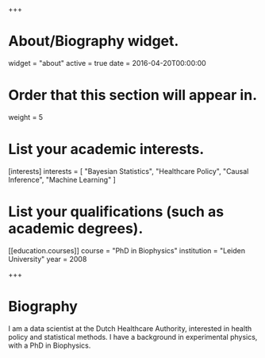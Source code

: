 +++
# About/Biography widget.
widget = "about"
active = true
date = 2016-04-20T00:00:00

# Order that this section will appear in.
weight = 5

# List your academic interests.
[interests]
  interests = [
    "Bayesian Statistics",
    "Healthcare Policy",
    "Causal Inference",
"Machine Learning"
  ]

# List your qualifications (such as academic degrees).
[[education.courses]]
  course = "PhD in Biophysics"
  institution = "Leiden University"
  year = 2008
 
+++

# Biography

I am a data scientist at the Dutch Healthcare Authority, interested in health policy and statistical methods.
I have a background in experimental physics, with a PhD in Biophysics.